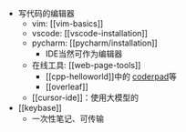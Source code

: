 - 写代码的编辑器
  - vim: [[vim-basics]]
  - vscode: [[vscode-installation]]
  - pycharm: [[pycharm/installation]]
    - IDE当然可作为编辑器
  - 在线工具: [[web-page-tools]]
    - [[cpp-helloworld]]中的 [coderpad](https://app.coderpad.io/sandbox)等
    - [[overleaf]]
  - [[cursor-ide]]：使用大模型的
- [[keybase]]
  - 一次性笔记、可传输